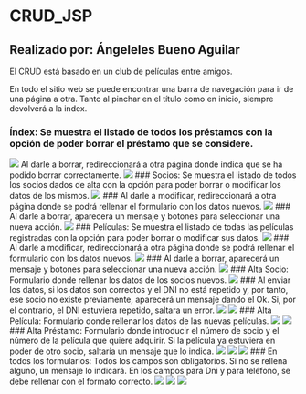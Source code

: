 # CRUD_JSP 
## Realizado por: Ángeleles Bueno Aguilar

El CRUD está basado en un club de películas entre amigos.

En todo el sitio web se puede encontrar una barra de navegación para ir de una página a otra. Tanto al pinchar en el título como en inicio, siempre devolverá a la index.

### Índex: Se muestra el listado de todos los préstamos con la opción de poder borrar el préstamo que se considere.
<img src="capturas/index.jpeg"/>
Al darle a borrar, redireccionará a otra página donde indica que se ha podido borrar correctamente.
<img src="capturas/prestamo_borrado.jpeg"/>
### Socios: Se muestra el listado de todos los socios dados de alta con la opción para poder borrar o modificar los datos de los mismos.
<img src="capturas/lista_socios.jpeg"/>
### Al darle a modificar, redireccionará a otra página donde se podrá rellenar el formulario con los datos nuevos.
<img src="capturas/mod_socio.jpeg"/>
### Al darle a borrar, aparecerá un mensaje y botones para seleccionar una nueva acción.
<img src="capturas/borraSocio.jpeg"/>
### Películas: Se muestra el listado de todas las películas registradas con la opción para poder borrar o modificar sus datos.
<img src="capturas/lista_Pelis.jpeg"/>
### Al darle a modificar, redireccionará a otra página donde se podrá rellenar el formulario con los datos nuevos.
<img src="capturas/mod_peli.jpeg"/>
### Al darle a borrar, aparecerá un mensaje y botones para seleccionar una nueva acción.
<img src="capturas/borraPeli.jpeg"/>
### Alta Socio: Formulario donde rellenar los datos de los socios nuevos.
<img src="capturas/formAltaSocio.jpeg"/>
### Al enviar los datos, si los datos son correctos y el DNI no está repetido y, por tanto, ese socio no existe previamente, aparecerá un mensaje dando el Ok. Si, por el contrario, el DNI estuviera repetido, saltara un error.
<img src="capturas/altaSocio.jpeg"/>
<img src="capturas/noGuardaSocio.jpeg"/>
### Alta Película: Formulario donde rellenar los datos de las nuevas películas.
<img src="capturas/formAltaPeli.jpeg"/>
<img src="capturas/altaPeli.jpeg"/>
### Alta Préstamo: Formulario donde introducir el número de socio y el número de la película que quiere adquirir. Si la película ya estuviera en poder de otro socio, saltaría un mensaje que lo indica.
<img src="capturas/formAltaPrestamo.jpeg"/>
<img src="capturas/altaPrestamo.jpeg"/>
<img src="capturas/noGuardaPrestamo.jpeg"/>
### En todos los formularios: Todos los campos son obligatorios. Si no se rellena alguno, un mensaje lo indicará. En los campos para Dni y para teléfono, se debe rellenar con el formato correcto.
<img src="capturas/campoOblig.jpeg"/>
<img src="capturas/dniMal.jpeg"/>
<img src="capturas/tlfMal.jpeg"/>










